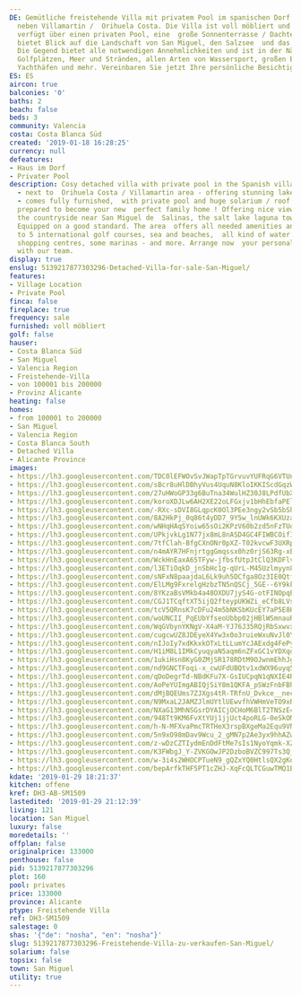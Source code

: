 ```yaml
---
DE: Gemütliche freistehende Villa mit privatem Pool im spanischen Dorf San Miguel,
  neben Villamartin /  Orihuela Costa. Die Villa ist voll möbliert und von guter Qualität,
  verfügt über einen privaten Pool, eine  große Sonnenterrasse / Dachterrasse und
  bietet Blick auf die Landschaft von San Miguel, den Salzsee  und das Mittelmeer.
  Die Gegend bietet alle notwendigen Annehmlichkeiten und ist in der Nähe von 5  internationalen
  Golfplätzen, Meer und Stränden, allen Arten von Wassersport, großen Einkaufszentren,  einigen
  Yachthäfen und mehr. Vereinbaren Sie jetzt Ihre persönliche Besichtigung mit uns.
ES: ES
aircon: true
balconies: '0'
baths: 2
beach: false
beds: 3
community: Valencia
costa: Costa Blanca Süd
created: '2019-01-18 16:28:25'
currency: null
defeatures:
- Haus im Dorf
- Privater Pool
description: Cosy detached villa with private pool in the Spanish village San Miguel
  - next to  Orihuela Costa / Villamartin area - offering stunning lake / sea view
  - comes fully furnished,  with private pool and huge solarium / roof terrace - just
  prepared to become your new  perfect family home ! Offering nice views overlooking
  the countryside near San Miguel de  Salinas, the salt lake laguna towards the medsea.
  Equipped on a good standard. The area  offers all needed amenities and is close
  to 5 international golf courses, sea and beaches,  all kind of water sports, large
  shopping centres, some marinas - and more. Arrange now  your personal viewing appointment
  with our team.
display: true
enslug: 5139217877303296-Detached-Villa-for-sale-San-Miguel/
features:
- Village Location
- Private Pool
finca: false
fireplace: true
frequency: sale
furnished: voll möbliert
golf: false
hauser:
- Costa Blanca Süd
- San Miguel
- Valencia Region
- Freistehende-Villa
- von 100001 bis 200000
- Provinz Alicante
heating: false
homes:
- from 100001 to 200000
- San Miguel
- Valencia Region
- Costa Blanca South
- Detached Villa
- Alicante Province
images:
- https://lh3.googleusercontent.com/TDC0lEFWOvSvJWapTpTGrvuvYUFRqG6VTUnQJhDQhM6jWmKfJGU3rS-Kve016JZT5A7US3xZ1oC5ou04uZSh=w640-rj-e30-l100
- https://lh3.googleusercontent.com/sBcr8uHlDBhyVus4UquN8KloIKKIScdGqzWRslCcf4WQQxzf85CDY4V4mQoC7UEiYyvEqqJddUfJZd160bMs7w=w640-rj-e30-l100
- https://lh3.googleusercontent.com/27uHWoGP33g6BuTna34WulHZ30J8LPdfUbXh0Gar5bMBxoRy41NLO6uzD44jS9F79By7AYNljtgbTAvnCOs=w640-rj-e30-l100
- https://lh3.googleusercontent.com/koroXDJLw6AH2XE22oLFGxjv1bHhEbfaPElszArn8DPBpNbPRXar2Df9MZ6mx54bUI-FmRs3bYZCqh1msuE=w640-rj-e30-l100
- https://lh3.googleusercontent.com/-RXc-sDVI8GLqpcK0Ol3PEe3ngy2vSb5bSh18S2VBurkg4iAzMOcK0FJ0qnsmqXDazH7RATBWkrM9Ns3J-f-=w640-rj-e30-l100
- https://lh3.googleusercontent.com/8A2HkPj_0q86t4yDD7_9Y5w_lnUWk6KXUzaI_8sD5-5qNTDrghX-Wk_ZqwEoSw1QcLJnAc2QVFNnuK4cyyE=w640-rj-e30-l100
- https://lh3.googleusercontent.com/wNHqHAqSYoiw65sOi2KPzV60b2zd5nFzTUo0wqrJt0ZoxgjI4nb2DH9o8wK-CEpgdVUUKIIMUeBEnHdnWz4_=w640-rj-e30-l100
- https://lh3.googleusercontent.com/UPkjvkLg1N77jx8mL8nASD4GC4FIWBCOifIjT9Ac_rlWEPkf-wrxae0qeoXzxKaKthB3-PxBYYSTGZnI7jy1VA=w640-rj-e30-l100
- https://lh3.googleusercontent.com/7tfClah-BfgCXnONr0pXZ-T02kvcwF3UXRpYhPDCIPwaLMDYqOHsV4MKceuaAdMeqRfMIXB9qSdQgPeP5s3T_g=w640-rj-e30-l100
- https://lh3.googleusercontent.com/n4mAYR7HFnjrtggGmqssx0hz0rjS63Rg-xEcetLE4bwcxjl4b9UuWRA-OdwzxA2pGj4PavTYSgU_ZndLNUCvDQ=w640-rj-e30-l100
- https://lh3.googleusercontent.com/WckHnEaxA65TFyw-jfbsfUtpJtClQ3KDFlv-XemDDnTEA3Ywd4cB5-u2uCK9aWjku4j7VISZUQ1q84CKpO8=w640-rj-e30-l100
- https://lh3.googleusercontent.com/l3ETiOqkD_jnSbHc1g-qUrL-M45Uzlmyyn8qYUM5keeppJmORRypfrxnfO9ax13cuGdLZJBYM025iYHAOyhn=w640-rj-e30-l100
- https://lh3.googleusercontent.com/sNFxN8paajdaL6Lk9uh5DCfga8Oz3IE0QtfT7grZR_rSSzMhTPjmi7hgeISRpFfikpk6Dm1PtRUWPGmkFS1x=w640-rj-e30-l100
- https://lh3.googleusercontent.com/ElLMg9FxrelgHzbzTN5nQSCj_5GE--6Y9kk6dmKs5-ugnHC08nTmfWktqSYYUPv76kWZwbEk8qXUrwDeCe9n-w=w640-rj-e30-l100
- https://lh3.googleusercontent.com/8YKzaBsVMkb4a48OXDU7jyS4G-otFINOpqEGipB0ElpqtyNj41qU1_2CJ3dxMeMrQWeY2gM32zxCElhuGzvT=w640-rj-e30-l100
- https://lh3.googleusercontent.com/CGJ1TCqftXT5ijQ2fteypUKWZi_eCfb8LVsH2YFITu-6NeWVQIixmZLhLSXfhVt4s9ddNKHdZlJhcJ3K3et4=w640-rj-e30-l100
- https://lh3.googleusercontent.com/tcV5QRnsK7cDFu24m5bNKSbKUcEY7aP5E8HqcqdFv7zQelP_9OPS-aekWEUMK-fxStdzt05huY0-Mts_0vY=w640-rj-e30-l100
- https://lh3.googleusercontent.com/woUNCII_PqEUbYfseoUbbp02jHBlWSmnauRxMrLHDMGttHy33cxEK4I29fLwMPdiqS8wd7NfK8-t1_v_9lI=w640-rj-e30-l100
- https://lh3.googleusercontent.com/WqGVbynYKNgV-X4aM-YJ76J35RQjRbSxwvxv_pmhTBCWjnid8PznfIpbwgKf2QVE6bwlZFQxQVaOSnudMFp_=w640-rj-e30-l100
- https://lh3.googleusercontent.com/cugcwUZ8JDEyeX4Yw3x0o3ruieWxuNvJl0Yq_FhJiR39gjDju_i4yGM3KdNYbWaAfUqblXqamOtenZ1wMPgdOg=w640-rj-e30-l100
- https://lh3.googleusercontent.com/nIJoIy7xdKkxkOTxLtLLumYcJAExdg4FePyiMvpxOXiqsZJJOaV6bgaPl_a0HKUJhrvDnVIVNk4DM0mq1mUd=w640-rj-e30-l100
- https://lh3.googleusercontent.com/H1iM8L1IMkCyuqyaN5aqm6nZFxGC1vYDXqdAlgpTTidx72qIIpNYEG0gFZolFb4Asop931_g-yJjlF-3AiQ=w640-rj-e30-l100
- https://lh3.googleusercontent.com/1ukiHsn8KyG0ZMjSR178RDtM9OJwnmEhhJgw5SivyvSqnMNHI2FwxLVDrQN0Ber3ndd6MseoYkJRfflA3xBd=w640-rj-e30-l100
- https://lh3.googleusercontent.com/nd9GNCTFoqi-x_cwUFdUBQtv1xdWX96uyq52CDYUGLMHQxq83ZAOiSqxsGCVlqUMWVZG6C5yMUVAkQeJeGAy=w640-rj-e30-l100
- https://lh3.googleusercontent.com/qDoDegrTd-NBdKFu7X-GsIUCpqN1qNXIE4RHgQTc6Ysy7_xry4MZ4JImYQH3lBLAMMVgwCtai7rL7VYCKh6C=w640-rj-e30-l100
- https://lh3.googleusercontent.com/AoPeYUImgABIQjSiY8m1QKFA_pSWzFnbFBhv2EawvttoIeBIZH91ZmCJD7IXyosMKrs8pRfivpFO5LFXMAD7=w640-rj-e30-l100
- https://lh3.googleusercontent.com/dMjBQEUms7ZJXgs4tR-TRfnU_Dvkce__nechLFXlUohPxHtqVowOKQsKdZ7OuOyQhUPI3ksdG76fXlHUBA91yA=w640-rj-e30-l100
- https://lh3.googleusercontent.com/N9MxaL2JAMZJlmUYtlUEwvfhVWHmVeTO9xRmTp77iFJ7PwOXDx48FND5ob97DHkpV1FBhtbuhh0Gws7O2jVDHA=w640-rj-e30-l100
- https://lh3.googleusercontent.com/NXaG13MhNSGsrDYAICjOCHoM6BlT2TNSzE4cMP0kg6VQQ3-xgaUAlG5t96sHOkJ_YjpidW-4akV1Xp8HEDkO=w640-rj-e30-l100
- https://lh3.googleusercontent.com/948Tt9KM6FvXtYUj1jjUct4poRLG-0eSkOMWcGj04IlVo3yFeJJw_V8ZNvwYVQWjMuxCb88HHNSOQfqy1xLp5A=w640-rj-e30-l100
- https://lh3.googleusercontent.com/h-N-MFXvaPmcTRTHeX3rspBXgeMa2Equ9VNg_QRbgqzl9RfJnFKewoWqT0kUtj34bePgWE92ATTpkvOiBn4=w640-rj-e30-l100
- https://lh3.googleusercontent.com/5n9xO98mDav9Wcu_2_gMN7p2Ae3yx9hhAZw8kr61Q98EvOauuQCsnzgI03W49915FI02sq9UmlAJ1TkIMzM=w640-rj-e30-l100
- https://lh3.googleusercontent.com/z-wDzCZTIydmEnDdFtMe7sIs1NyoYqmk-XZCNZRhB4FN8MjZefn8bzEDpVKi4-We3esQhcdFy2EXHPcOAb0Y-w=w640-rj-e30-l100
- https://lh3.googleusercontent.com/K3FWbgJ_Y-ZVKGOwJP2DzboBVZC997Ts3Q_QY7wGqByPAUmJxffiblqUNggMgLb-Rt8UF9mnjflkCmz-q8VG=w640-rj-e30-l100
- https://lh3.googleusercontent.com/w-3i4s2WHOCPTueN9_gQZxYQ0HtlsQX2gKotgnDX7qTh4PLrW9x94rtMB_6zcjEmwCfrMv1V2ub-VuRBlehw3Q=w640-rj-e30-l100
- https://lh3.googleusercontent.com/bepArfkTHF5PT1cZHJ-XqFcQLTCGuwTMQ1BUOQBVhoAw3qOACiJoi7qLPafuy6M_cvXLzyHhFwouPCPVyRs=w640-rj-e30-l100
kdate: '2019-01-29 18:21:37'
kitchen: offene
kref: DH3-AB-SM1509
lastedited: '2019-01-29 21:12:39'
living: 121
location: San Miguel
luxury: false
moredetails: ''
offplan: false
originalprice: 133000
penthouse: false
pid: 5139217877303296
plot: 160
pool: privates
price: 133000
province: Alicante
ptype: Freistehende Villa
ref: DH3-SM1509
salestage: 0
shas: '{"de": "nosha", "en": "nosha"}'
slug: 5139217877303296-Freistehende-Villa-zu-verkaufen-San-Miguel/
solarium: false
topsix: false
town: San Miguel
utility: true
---
```

